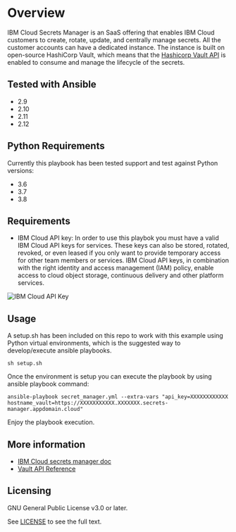 # Overview

IBM Cloud Secrets Manager is an SaaS offering that enables IBM Cloud customers to create, rotate, update, and centrally manage secrets. All the customer accounts can have a dedicated instance. The instance is built on open-source HashiCorp Vault, which means that the [Hashicorp Vault API](https://cloud.ibm.com/docs/secrets-manager?topic=secrets-manager-vault-api) is enabled to consume and manage the lifecycle of the secrets.

## Tested with Ansible

* 2.9
* 2.10
* 2.11
* 2.12

## Python Requirements

Currently this playbook has been tested support and test against Python versions:
* 3.6
* 3.7
* 3.8

## Requirements

* IBM Cloud API key: In order to use this playbok you must have a valid  IBM Cloud API keys for services. These keys can also be stored, rotated, revoked, or even leased if you only want to provide temporary access for other team members or services. IBM Cloud API keys, in combination with the right identity and access management (IAM) policy, enable access to cloud object storage, continuous delivery and other platform services.

![IBM Cloud API Key](https://1.cms.s81c.com/sites/default/files/2020-10/Secrets%20Manager_624X351%403x-100.jpg)

## Usage
A setup.sh has been included on this repo to work with this example using Python virtual environments, which is the suggested way to develop/execute ansible playbooks.

```
sh setup.sh
```

Once the environment is setup you can execute the playbook by using ansible playbook command:
```
ansible-playbook secret_manager.yml --extra-vars "api_key=XXXXXXXXXXXX hostname_vault=https://XXXXXXXXXXX.XXXXXXX.secrets-manager.appdomain.cloud"
```

Enjoy the playbook execution. 

## More information

- [IBM Cloud secrets manager doc](https://cloud.ibm.com/docs/secrets-manager?topic=secrets-manager-what-is-secret&interface=ui)   
- [Vault API Reference](https://cloud.ibm.com/docs/secrets-manager?topic=secrets-manager-vault-api#vault-api-login)   

## Licensing

GNU General Public License v3.0 or later.

See [LICENSE](https://www.gnu.org/licenses/gpl-3.0.txt) to see the full text.
